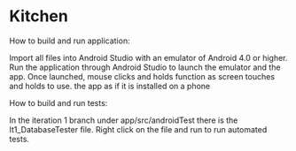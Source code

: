 # Kitchen

How to build and run application:

Import all files into Android Studio with an emulator of Android 4.0 or higher.
Run the application through Android Studio to launch the emulator and the app.
Once launched, mouse clicks and holds function as screen touches and holds to use.
  the app as if it is installed on a phone
  
How to build and run tests:

In the iteration 1 branch under app/src/androidTest there is the It1_DatabaseTester file.
Right click on the file and run to run automated tests.
